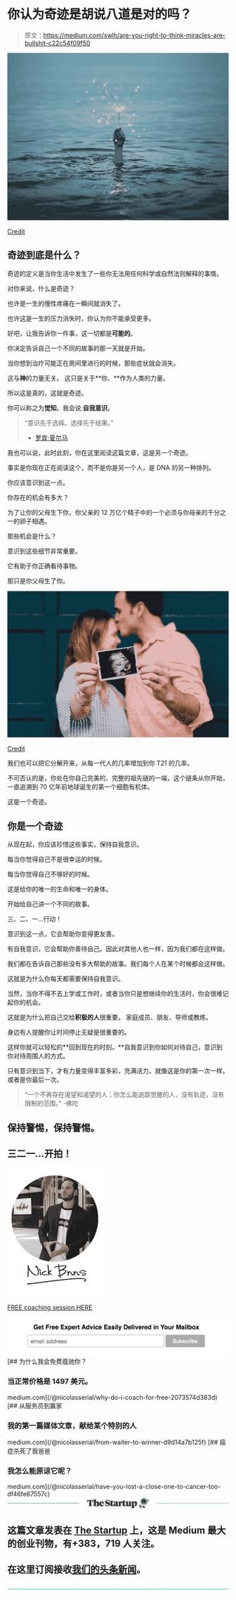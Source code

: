 # 你认为奇迹是胡说八道是对的吗？

> 原文：<https://medium.com/swlh/are-you-right-to-think-miracles-are-bullshit-c22c54f09f50>

![](img/3dea0412ab72e675d26a2e555ecd85d3.png)

[Credit](https://unsplash.com/@krisroller?utm_source=medium&utm_medium=referral)

## 奇迹到底是什么？

奇迹的定义是当你生活中发生了一些你无法用任何科学或自然法则解释的事情。

对你来说，什么是奇迹？

也许是一生的慢性疼痛在一瞬间就消失了。

也许这是一生的压力消失时，你认为你不能承受更多。

好吧，让我告诉你一件事，这一切都是**可能的**。

你决定告诉自己一个不同的故事的那一天就是开始。

当你想到治疗可能正在房间里进行的时候，那些症状就会消失。

这与**神**的力量无关。
这只是关于**你、**作为人类的力量。

所以这是真的，这就是奇迹。

你可以称之为**觉知**。我会说:**自我意识**。

> “意识先于选择。选择先于结果。”
> - [罗宾·夏尔马](https://en.wikipedia.org/wiki/Robin_Sharma)

我也可以说，此时此刻，你在这里阅读这篇文章，这是另一个奇迹。

事实是你现在正在阅读这个，而不是你是另一个人，是 DNA 的另一种排列。

你应该意识到这一点。

你存在的机会有多大？

为了让你的父母生下你，你父亲的 12 万亿个精子中的一个必须与你母亲的千分之一的卵子相遇。

那些机会是什么？

意识到这些细节非常重要。

它有助于你正确看待事物。

那只是你父母生了你。

![](img/4d33d71370977f828dfc0d485c9b13e3.png)

[Credit](https://unsplash.com/photos/IE8KfewAp-w)

我们也可以把它分解开来，从每一代人的几率增加到你 T21 的几率。

不可否认的是，你处在你自己完美的、完整的祖先链的一端，这个链条从你开始，一直追溯到 70 亿年前地球诞生的第一个细胞有机体。

这是一个奇迹。

## 你是一个奇迹

从现在起，你应该珍惜这些事实，保持自我意识。

每当你觉得自己不是很幸运的时候。

每当你觉得自己不够好的时候。

这是给你的唯一的生命和唯一的身体。

开始给自己讲一个不同的故事。

三、二、一…行动！

意识到这一点，它会帮助你变得更友善。

有自我意识，它会帮助你善待自己。因此对其他人也一样，因为我们都在这样做。

我们都在告诉自己那些没有多大帮助的故事。我们每个人在某个时候都会这样做。

这就是为什么你每天都需要保持自我意识。

当然，当你不得不去上学或工作时，或者当你只是想继续你的生活时，你会很难记起你的机会。

这就是为什么把自己交给**积极的人**很重要。
家庭成员、朋友、导师或教练。

身边有人提醒你让时间停止无疑是很重要的。

这样你就可以轻松的**回到现在的时刻。**自我意识到你如何对待自己，意识到你对待周围人的方式。

只有意识到当下，才有力量变得丰富多彩，充满活力，就像这是你的第一次一样。或者是你最后一次。

> “一个不再存在渴望和渴望的人；你怎么能追踪觉醒的人，没有轨迹，没有限制的范围。”
> -佛陀

## 保持警惕，保持警惕。

## 三二一…开拍！

![](img/83a4aebe1259115b8da97e11f3973803.png)

[FREE coaching session HERE](http://nickbnns.com)

[![](img/8b4103652a6b58a6468b09a4693e7d8b.png)](http://eepurl.com/dLuFMk)[](/@nicolasserial/why-do-i-coach-for-free-2073574d383d) [## 为什么我会免费蔻驰你？

### 当正常价格是 1497 美元。

medium.com](/@nicolasserial/why-do-i-coach-for-free-2073574d383d) [](/@nicolasserial/from-waiter-to-winner-d9d14a7b125f) [## 从服务员到赢家

### 我的第一篇媒体文章，献给某个特别的人

medium.com](/@nicolasserial/from-waiter-to-winner-d9d14a7b125f) [](/@nicolasserial/have-you-lost-a-close-one-to-cancer-too-df46fe67557c) [## 癌症杀死了我爸爸

### 我怎么能原谅它呢？

medium.com](/@nicolasserial/have-you-lost-a-close-one-to-cancer-too-df46fe67557c) [![](img/308a8d84fb9b2fab43d66c117fcc4bb4.png)](https://medium.com/swlh)

## 这篇文章发表在 [The Startup](https://medium.com/swlh) 上，这是 Medium 最大的创业刊物，有+383，719 人关注。

## 在这里订阅接收[我们的头条新闻](http://growthsupply.com/the-startup-newsletter/)。

[![](img/b0164736ea17a63403e660de5dedf91a.png)](https://medium.com/swlh)